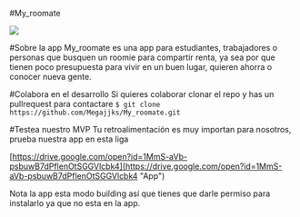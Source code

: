 

#My_roomate

![](https://i.imgur.com/wEszog4.png)

#Sobre la app
My_roomate es una app para estudiantes, trabajadores o personas que busquen un roomie para compartir renta, ya sea por que tienen poco presupuesta para vivir en un buen lugar, quieren ahorra o conocer nueva gente.

#Colabora en el desarrollo
Si quieres colaborar clonar el repo y has un pullrequest para contactare
`$ git clone https://github.com/Megajjks/My_roomate.git`

#Testea nuestro MVP
Tu retroalimentación es muy importan para nosotros, prueba nuestra app en esta liga

[https://drive.google.com/open?id=1MmS-aVb-psbuwB7dPflenOtSGGVlcbk4](https://drive.google.com/open?id=1MmS-aVb-psbuwB7dPflenOtSGGVlcbk4 "App")

Nota la app esta modo building así que tienes que darle permiso para instalarlo ya que no esta en la app.

